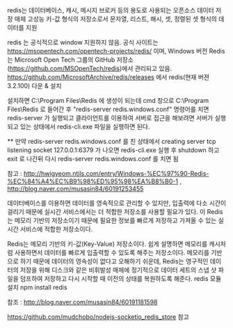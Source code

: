 redis는 데이터베이스, 캐시, 메시지 브로커 등의 용도로 사용되는 오픈소스 데이터 저장 매체
고성능 키-값 형식의 저장소로서 문자열, 리스트, 해시, 셋, 정렬된 셋 형식의 데이터를 지원

redis 는 공식적으로 window 지원하지 않음. 
공식 사이트는 https://msopentech.com/opentech-projects/redis/ 이며, Windows 버전 Redis는 Microsoft Open Tech 그룹의 GitHub 저장소(https://github.com/MSOpenTech/redis)에서 관리되고 있음.
https://github.com/MicrosoftArchive/redis/releases 에서 redis(현재 버젼 3.2.100) 다운 & 설치

설치하면 C:\Program Files\Redis 에 생성이 되는데
cmd 창으로  C:\Program Files\Redis 로 들어간 후  "redis-server redis.windows.conf" 명령어를 치면 redis-server 가 실행되고
클라이언트를 이용하여 서버로 접근을 해보려면 서버가 실행되고 있는 상태에서 redis-cli.exe 파일을 실행하면 된다.

** 만약 redis-server redis.windows.conf 를 친 상태에서 creating server tcp listening socket 127.0.0.1:6379 가 나오면 
redis-cli.exe 실행 후  shutdown 하고 exit 로 나간뒤 다시 redis-server redis.windows.conf 를 치면 됨

참고 : http://hwigyeom.ntils.com/entry/Windows-%EC%97%90-Redis-%EC%84%A4%EC%B9%98%ED%95%98%EA%B8%B0-1 ,     
http://blog.naver.com/musasin84/60191253455

데이터베이스를 이용하면 데이터를 영속적으로 관리할 수 있지만, 입출력에 다소 시간이 걸리기 때문에 실시간 서비스에서는 더 적합한 저장소를 사용할 필요가 있다. 이 Redis는 메모리 기반의 저장소이기 때문에 필요한 정보를 빠르게 저장하고 가져올 수 있는 실시간 서비스에 적합한 저장소이다.
 
Redis는 메모리 기반의 키-값(Key-Value) 저장소이다. 쉽게 설명하면 메모리를 캐시처럼 사용하면서 데이터를 빠르게 입출력할 수 있도록 해주는 저장소이다. 메모리를 기반으로 하기 때문에 데이터의 영속성이 없다고 오해하기 쉬운데, Redis는 영구적인 데이터의 저장을 위해 디스크와 같은 비휘발성 매체에 정기적으로 데이터 세트의 스냅 샷 파일을 덤프하여 저장하고 다시 시작할 때 이전의 상태를 복원하도록 해준다.
redis 모듈 설치
 npm install redis
 
 참조 : http://blog.naver.com/musasin84/60191181598
 
 
 

https://github.com/mudchobo/nodejs-socketio_redis_store 참고
 